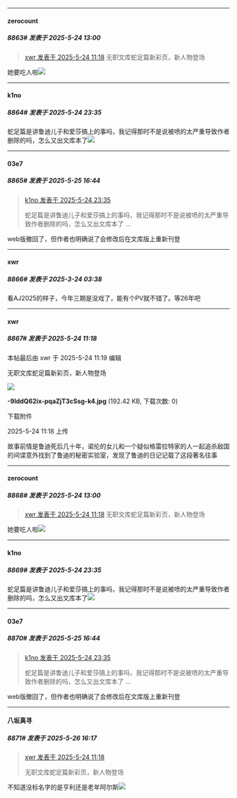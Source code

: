 ﻿
*****

####  zerocount  
##### 8863#       发表于 2025-5-24 13:00

<blockquote><a href="httphttps://stage1st.com/2b/forum.php?mod=redirect&amp;goto=findpost&amp;pid=67846607&amp;ptid=1860168" target="_blank">xwr 发表于 2025-5-24 11:18</a>
无职文库蛇足篇新彩页，新人物登场</blockquote>
她要吃人啦<img src="https://static.stage1st.com/image/smiley/face2017/053.png" referrerpolicy="no-referrer">


*****

####  k1no  
##### 8864#       发表于 2025-5-24 23:35

蛇足篇是讲鲁迪儿子和爱莎搞上的事吗，我记得那时不是说被喷的太严重导致作者删除的吗，怎么又出文库本了<img src="https://static.stage1st.com/image/smiley/face2017/091.png" referrerpolicy="no-referrer">


*****

####  03e7  
##### 8865#       发表于 2025-5-25 16:44

<blockquote><a href="httphttps://stage1st.com/2b/forum.php?mod=redirect&amp;goto=findpost&amp;pid=67848298&amp;ptid=1860168" target="_blank">k1no 发表于 2025-5-24 23:35</a>

蛇足篇是讲鲁迪儿子和爱莎搞上的事吗，我记得那时不是说被喷的太严重导致作者删除的吗，怎么又出文库本了 ...</blockquote>
web版撤回了，但作者也明确说了会修改后在文库版上重新刊登


*****

####  xwr  
##### 8866#       发表于 2025-3-24 03:38

看AJ2025的样子，今年三期是没戏了，能有个PV就不错了。等26年吧

*****

####  xwr  
##### 8867#       发表于 2025-5-24 11:18

 本帖最后由 xwr 于 2025-5-24 11:19 编辑 

无职文库蛇足篇新彩页，新人物登场

<img src="https://img.stage1st.com/forum/202505/24/111816ydzb96ie16c66d6b.jpg" referrerpolicy="no-referrer">

<strong>-9lddQ62ix-pqaZjT3cSsg-k4.jpg</strong> (192.42 KB, 下载次数: 0)

下载附件

2025-5-24 11:18 上传

故事前情是鲁迪死后几十年，诺伦的女儿和一个疑似格雷拉特家的人一起追杀敌国的间谍意外找到了鲁迪的秘密实验室，发现了鲁迪的日记记载了这段著名往事

*****

####  zerocount  
##### 8868#       发表于 2025-5-24 13:00

<blockquote><a href="httphttps://stage1st.com/2b/forum.php?mod=redirect&amp;goto=findpost&amp;pid=67846607&amp;ptid=1860168" target="_blank">xwr 发表于 2025-5-24 11:18</a>
无职文库蛇足篇新彩页，新人物登场</blockquote>
她要吃人啦<img src="https://static.stage1st.com/image/smiley/face2017/053.png" referrerpolicy="no-referrer">

*****

####  k1no  
##### 8869#       发表于 2025-5-24 23:35

蛇足篇是讲鲁迪儿子和爱莎搞上的事吗，我记得那时不是说被喷的太严重导致作者删除的吗，怎么又出文库本了<img src="https://static.stage1st.com/image/smiley/face2017/091.png" referrerpolicy="no-referrer">

*****

####  03e7  
##### 8870#       发表于 2025-5-25 16:44

<blockquote><a href="httphttps://stage1st.com/2b/forum.php?mod=redirect&amp;goto=findpost&amp;pid=67848298&amp;ptid=1860168" target="_blank">k1no 发表于 2025-5-24 23:35</a>

蛇足篇是讲鲁迪儿子和爱莎搞上的事吗，我记得那时不是说被喷的太严重导致作者删除的吗，怎么又出文库本了 ...</blockquote>
web版撤回了，但作者也明确说了会修改后在文库版上重新刊登

*****

####  八坂真寻  
##### 8871#       发表于 2025-5-26 16:17

<blockquote><a href="httphttps://stage1st.com/2b/forum.php?mod=redirect&amp;goto=findpost&amp;pid=67846607&amp;ptid=1860168" target="_blank">xwr 发表于 2025-5-24 11:18</a>

无职文库蛇足篇新彩页，新人物登场</blockquote>
不知道没标名字的是亨利还是老年阿尔斯<img src="https://static.stage1st.com/image/smiley/face2017/049.png" referrerpolicy="no-referrer">

